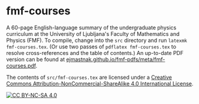 # fmf-courses
A 60-page English-language summary of the undergraduate physics curriculum 
at the University of Ljubljana's Faculty of Mathematics and Physics (FMF).
To compile, change into the `src` directory and run `latexmk fmf-courses.tex`.
(Or use two passes of `pdflatex fmf-courses.tex` to resolve cross-references
and the table of contents.)
An up-to-date PDF version can be found at [ejmastnak.github.io/fmf-pdfs/meta/fmf-courses.pdf](https://ejmastnak.github.io/fmf-pdfs/meta/fmf-courses.pdf).

The contents of `src/fmf-courses.tex` are licensed under a [Creative Commons Attribution-NonCommercial-ShareAlike 4.0 International License][cc-by-nc-sa].

[![CC BY-NC-SA 4.0][cc-by-nc-sa-shield]][cc-by-nc-sa]

[cc-by-nc-sa]: http://creativecommons.org/licenses/by-nc-sa/4.0/
[cc-by-nc-sa-shield]: https://img.shields.io/badge/License-CC%20BY--NC--SA%204.0-lightgrey.svg
